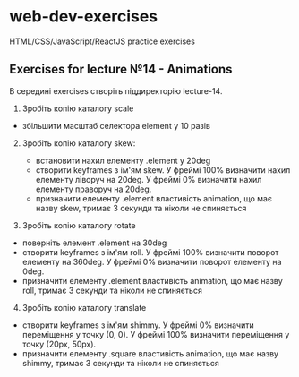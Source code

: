 # web-dev-exercises
HTML/CSS/JavaScript/ReactJS practice exercises
## Exercises for lecture №14 - Animations

В середині exercises створіть піддиректорію lecture-14.

1. Зробіть копію каталогу scale
- збільшити масштаб селектора element у 10 разів


2. Зробіть копію каталогу skew:
    - встановити нахил елементу .element у 20deg
    - створити keyframes з ім'ям skew. У фреймі 100% визначити нахил елементу ліворуч на 20deg. У фреймі 0% визначити нахил елементу праворуч на 20deg.
    - призначити елементу .element властивість animation, що має назву skew, тримає 3 секунди та ніколи не спиняється

3. Зробіть копію каталогу rotate
- поверніть елемент .element на 30deg
- створити keyframes з ім'ям roll. У фреймі 100% визначити поворот елементу на 360deg. У фреймі 0% визначити поворот елементу на 0deg.
- призначити елементу .element властивість animation, що має назву roll, тримає 3 секунди та ніколи не спиняється

4. Зробіть копію каталогу translate
- створити keyframes з ім'ям shimmy. У фреймі 0% визначити переміщення у точку (0, 0). У фреймі 100% визначити переміщення у точку (20px, 50px).
- призначити елементу .square властивість animation, що має назву shimmy, тримає 3 секунди та ніколи не спиняється